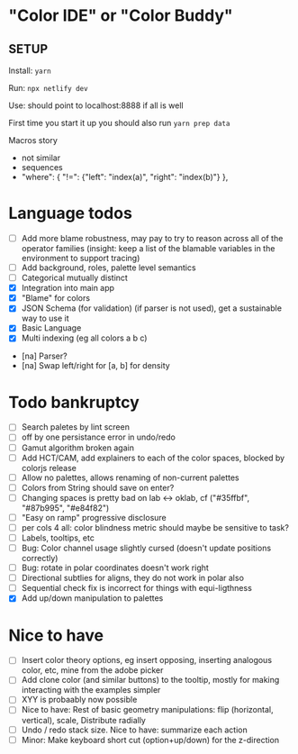# "Color IDE" or "Color Buddy"

## SETUP

Install: `yarn`

Run: `npx netlify dev`

Use: should point to localhost:8888 if all is well

First time you start it up you should also run `yarn prep data`

Macros story

- not similar
- sequences
- "where": { "!=": {"left": "index(a)", "right": "index(b)"} },

# Language todos

- [ ] Add more blame robustness, may pay to try to reason across all of the operator families (insight: keep a list of the blamable variables in the environment to support tracing)
- [ ] Add background, roles, palette level semantics
- [ ] Categorical mutually distinct
- [x] Integration into main app
- [x] "Blame" for colors
- [x] JSON Schema (for validation) (if parser is not used), get a sustainable way to use it
- [x] Basic Language
- [x] Multi indexing (eg all colors a b c)
- [na] Parser?
- [na] Swap left/right for [a, b] for density

# Todo bankruptcy

- [ ] Search paletes by lint screen
- [ ] off by one persistance error in undo/redo
- [ ] Gamut algorithm broken again
- [ ] Add HCT/CAM, add explainers to each of the color spaces, blocked by colorjs release
- [ ] Allow no palettes, allows renaming of non-current palettes
- [ ] Colors from String should save on enter?
- [ ] Changing spaces is pretty bad on lab <-> oklab, cf ("#35ffbf", "#87b995", "#e84f82")
- [ ] "Easy on ramp" progressive disclosure
- [ ] per cols 4 all: color blindness metric should maybe be sensitive to task?
- [ ] Labels, tooltips, etc
- [ ] Bug: Color channel usage slightly cursed (doesn't update positions correctly)
- [ ] Bug: rotate in polar coordinates doesn't work right
- [ ] Directional subtlies for aligns, they do not work in polar also
- [ ] Sequential check fix is incorrect for things with equi-ligthness
- [x] Add up/down manipulation to palettes

# Nice to have

- [ ] Insert color theory options, eg insert opposing, inserting analogous color, etc, mine from the adobe picker
- [ ] Add clone color (and similar buttons) to the tooltip, mostly for making interacting with the examples simpler
- [ ] XYY is probaably now possible
- [ ] Nice to have: Rest of basic geometry manipulations: flip (horizontal, vertical), scale, Distribute radially
- [ ] Undo / redo stack size. Nice to have: summarize each action
- [ ] Minor: Make keyboard short cut (option+up/down) for the z-direction
